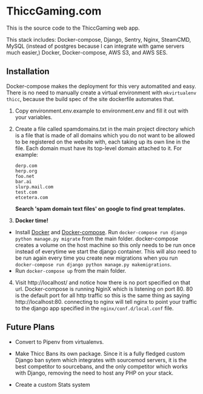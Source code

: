 # ThiccGaming.com

This is the source code to the ThiccGaming web app.

This stack includes: Docker-compose, Django, Sentry, Nginx, SteamCMD, MySQL (instead of postgres because I can integrate with game servers much easier,) Docker, Docker-compose, AWS S3, and AWS SES.

## Installation

Docker-compose makes the deployment for this very automatited and easy. There is no need to manually create a virtual environment with `mkvirtualenv thicc`, because the build spec of the site dockerfile automates that.

1. Copy environment.env.example to environment.env and fill it out with your variables. 

2. Create a file called spamdomains.txt in the main project directory which is a file that is made of all domains which you do not want to be allowed to be registered on the website with, each taking up its own line in the file. Each domain must have its top-level domain attached to it. For example:
   ```
   derp.com
   herp.org
   foo.net
   bar.ai
   slurp.mail.com
   test.com
   etcetera.com
   ```

   __Search 'spam domain text files' on google to find great templates.__

3. __Docker time!__ 
  * Install [Docker](https://docs.docker.com/install/) and [Docker-compose](https://docs.docker.com/compose/install/). Run `docker-compose run django python manage.py migrate` from the main folder. 
      docker-compose creates a volume on the host machine so this only needs to be run once instead of everytime we start the django container. This will also need to be run again every time
      you create new migrations when you run `docker-compose run django python manage.py makemigrations`.
  * Run `docker-compose up` from the main folder.

4. Visit http://localhost/ and notice how there is no port specified on that url. Docker-compose is running
NginX which is listening on port 80. 80 is the default port for all http traffic so this is the same
thing as saying http://localhost:80. connecting to nginx will tell nginx to point your traffic to 
the django app specified in the `nginx/conf.d/local.conf` file.

## Future Plans

* Convert to Pipenv from virtualenvs.

* Make Thicc Bans its own package. Since it is a fully fledged custom Django ban sytem which integrates with sourcemod servers, it is the best
  competitor to sourcebans, and the only competitor which works with Django, removing the need to host any PHP on your stack.

* Create a custom Stats system
